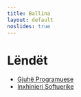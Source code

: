 ```yaml
---
title: Ballina
layout: default
noslides: true
---
```


# Lëndët

- [Gjuhë Programuese](/lendet/gjuhe-programuese)
- [Inxhinieri Softuerike](/lendet/inxhinieri-softuerike)